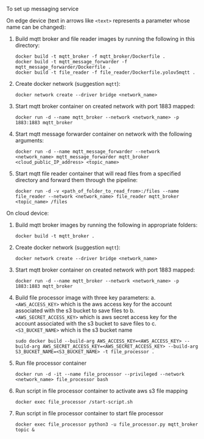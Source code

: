 To set up messaging service

On edge device (text in arrows like `<text>` represents a parameter whose name can be changed):
  1. Build mqtt broker and file reader images by running the following in this directory: 
      ```
      docker build -t mqtt_broker -f mqtt_broker/Dockerfile .
      docker build -t mqtt_message_forwarder -f mqtt_message_forwarder/Dockerfile .
      docker build -t file_reader -f file_reader/Dockerfile.yolov5mqtt .
      ```
  2. Create docker network (suggestion `mqtt`): 
      ```
      docker network create --driver bridge <network_name>
      ```
  3. Start mqtt broker container on created network with port 1883 mapped:
      ```
      docker run -d --name mqtt_broker --network <network_name> -p 1883:1883 mqtt_broker
      ```
  4. Start mqtt message forwarder container on network with the following arguments: 
      ```
      docker run -d --name mqtt_message_forwarder --network <network_name> mqtt_message_forwarder mqtt_broker <cloud_public_IP_address> <topic_name>
      ```
  5. Start mqtt file reader container that will read files from a specified directory and forward them through the pipeline: 
      ```
      docker run -d -v <path_of_folder_to_read_from>:/files --name file_reader --network <network_name> file_reader mqtt_broker <topic_name> /files
      ```

On cloud device:
  1. Build mqtt broker images by running the following in appropriate folders: 
      ```
      docker build -t mqtt_broker .
      ```
  2. Create docker network (suggestion `mqtt`): 
      ```
      docker network create --driver bridge <network_name>
      ```
   3. Start mqtt broker container on created network with port 1883 mapped:
      ```
      docker run -d --name mqtt_broker --network <network_name> -p 1883:1883 mqtt_broker
      ```
   4. Build file processor image with three key parameters: 
        a. `<AWS_ACCESS_KEY>` which is the aws access key for the account associated with the s3 bucket to save files to
        b. `<AWS_SECRET_ACCESS_KEY>` which is aws secret access key for the account associated with the s3 bucket to save files to
        c. `<S3_BUCKET_NAME>` which is the s3 bucket name
      ```
      sudo docker build --build-arg AWS_ACCESS_KEY=<AWS_ACCESS_KEY> --build-arg AWS_SECRET_ACCESS_KEY=<AWS_SECRET_ACCESS_KEY> --build-arg S3_BUCKET_NAME=<S3_BUCKET_NAME> -t file_processor .
      ```
   5. Run file processor container
      ```
      docker run -d -it --name file_processor --privileged --network <network_name> file_processor bash
      ```
   6. Run script in file processor container to activate aws s3 file mapping
      ```
      docker exec file_processor /start-script.sh
      ```
   7. Run script in file processor container to start file processor
      ```
      docker exec file_processor python3 -u file_processor.py mqtt_broker topic &
      ```
